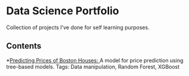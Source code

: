 # Data Science Portfolio

Collection of projects I've done for self learning purposes.

## Contents

*[Predicting Prices of Boston Houses: ](https://github.com/maticortesr/data-science-portfolio/tree/master/Boston_housing)
A model for price prediction using tree-based models.
Tags: Data manipulation, Random Forest, XGBoost
